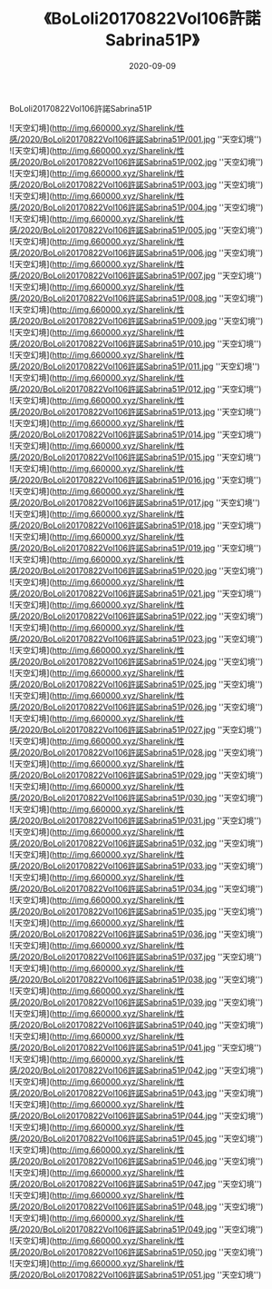 ﻿---
layout: post
title:  《BoLoli20170822Vol106許諾Sabrina51P》
date:   2020-09-09
img: http://img.660000.xyz/Sharelink/性感/2020/BoLoli20170822Vol106許諾Sabrina51P/000.jpg
categories: [美女, 性感, 泳衣]
---

BoLoli20170822Vol106許諾Sabrina51P



![天空幻境](http://img.660000.xyz/Sharelink/性感/2020/BoLoli20170822Vol106許諾Sabrina51P/001.jpg ''天空幻境'') <br>
![天空幻境](http://img.660000.xyz/Sharelink/性感/2020/BoLoli20170822Vol106許諾Sabrina51P/002.jpg ''天空幻境'') <br>
![天空幻境](http://img.660000.xyz/Sharelink/性感/2020/BoLoli20170822Vol106許諾Sabrina51P/003.jpg ''天空幻境'') <br>
![天空幻境](http://img.660000.xyz/Sharelink/性感/2020/BoLoli20170822Vol106許諾Sabrina51P/004.jpg ''天空幻境'') <br>
![天空幻境](http://img.660000.xyz/Sharelink/性感/2020/BoLoli20170822Vol106許諾Sabrina51P/005.jpg ''天空幻境'') <br>
![天空幻境](http://img.660000.xyz/Sharelink/性感/2020/BoLoli20170822Vol106許諾Sabrina51P/006.jpg ''天空幻境'') <br>
![天空幻境](http://img.660000.xyz/Sharelink/性感/2020/BoLoli20170822Vol106許諾Sabrina51P/007.jpg ''天空幻境'') <br>
![天空幻境](http://img.660000.xyz/Sharelink/性感/2020/BoLoli20170822Vol106許諾Sabrina51P/008.jpg ''天空幻境'') <br>
![天空幻境](http://img.660000.xyz/Sharelink/性感/2020/BoLoli20170822Vol106許諾Sabrina51P/009.jpg ''天空幻境'') <br>
![天空幻境](http://img.660000.xyz/Sharelink/性感/2020/BoLoli20170822Vol106許諾Sabrina51P/010.jpg ''天空幻境'') <br>
![天空幻境](http://img.660000.xyz/Sharelink/性感/2020/BoLoli20170822Vol106許諾Sabrina51P/011.jpg ''天空幻境'') <br>
![天空幻境](http://img.660000.xyz/Sharelink/性感/2020/BoLoli20170822Vol106許諾Sabrina51P/012.jpg ''天空幻境'') <br>
![天空幻境](http://img.660000.xyz/Sharelink/性感/2020/BoLoli20170822Vol106許諾Sabrina51P/013.jpg ''天空幻境'') <br>
![天空幻境](http://img.660000.xyz/Sharelink/性感/2020/BoLoli20170822Vol106許諾Sabrina51P/014.jpg ''天空幻境'') <br>
![天空幻境](http://img.660000.xyz/Sharelink/性感/2020/BoLoli20170822Vol106許諾Sabrina51P/015.jpg ''天空幻境'') <br>
![天空幻境](http://img.660000.xyz/Sharelink/性感/2020/BoLoli20170822Vol106許諾Sabrina51P/016.jpg ''天空幻境'') <br>
![天空幻境](http://img.660000.xyz/Sharelink/性感/2020/BoLoli20170822Vol106許諾Sabrina51P/017.jpg ''天空幻境'') <br>
![天空幻境](http://img.660000.xyz/Sharelink/性感/2020/BoLoli20170822Vol106許諾Sabrina51P/018.jpg ''天空幻境'') <br>
![天空幻境](http://img.660000.xyz/Sharelink/性感/2020/BoLoli20170822Vol106許諾Sabrina51P/019.jpg ''天空幻境'') <br>
![天空幻境](http://img.660000.xyz/Sharelink/性感/2020/BoLoli20170822Vol106許諾Sabrina51P/020.jpg ''天空幻境'') <br>
![天空幻境](http://img.660000.xyz/Sharelink/性感/2020/BoLoli20170822Vol106許諾Sabrina51P/021.jpg ''天空幻境'') <br>
![天空幻境](http://img.660000.xyz/Sharelink/性感/2020/BoLoli20170822Vol106許諾Sabrina51P/022.jpg ''天空幻境'') <br>
![天空幻境](http://img.660000.xyz/Sharelink/性感/2020/BoLoli20170822Vol106許諾Sabrina51P/023.jpg ''天空幻境'') <br>
![天空幻境](http://img.660000.xyz/Sharelink/性感/2020/BoLoli20170822Vol106許諾Sabrina51P/024.jpg ''天空幻境'') <br>
![天空幻境](http://img.660000.xyz/Sharelink/性感/2020/BoLoli20170822Vol106許諾Sabrina51P/025.jpg ''天空幻境'') <br>
![天空幻境](http://img.660000.xyz/Sharelink/性感/2020/BoLoli20170822Vol106許諾Sabrina51P/026.jpg ''天空幻境'') <br>
![天空幻境](http://img.660000.xyz/Sharelink/性感/2020/BoLoli20170822Vol106許諾Sabrina51P/027.jpg ''天空幻境'') <br>
![天空幻境](http://img.660000.xyz/Sharelink/性感/2020/BoLoli20170822Vol106許諾Sabrina51P/028.jpg ''天空幻境'') <br>
![天空幻境](http://img.660000.xyz/Sharelink/性感/2020/BoLoli20170822Vol106許諾Sabrina51P/029.jpg ''天空幻境'') <br>
![天空幻境](http://img.660000.xyz/Sharelink/性感/2020/BoLoli20170822Vol106許諾Sabrina51P/030.jpg ''天空幻境'') <br>
![天空幻境](http://img.660000.xyz/Sharelink/性感/2020/BoLoli20170822Vol106許諾Sabrina51P/031.jpg ''天空幻境'') <br>
![天空幻境](http://img.660000.xyz/Sharelink/性感/2020/BoLoli20170822Vol106許諾Sabrina51P/032.jpg ''天空幻境'') <br>
![天空幻境](http://img.660000.xyz/Sharelink/性感/2020/BoLoli20170822Vol106許諾Sabrina51P/033.jpg ''天空幻境'') <br>
![天空幻境](http://img.660000.xyz/Sharelink/性感/2020/BoLoli20170822Vol106許諾Sabrina51P/034.jpg ''天空幻境'') <br>
![天空幻境](http://img.660000.xyz/Sharelink/性感/2020/BoLoli20170822Vol106許諾Sabrina51P/035.jpg ''天空幻境'') <br>
![天空幻境](http://img.660000.xyz/Sharelink/性感/2020/BoLoli20170822Vol106許諾Sabrina51P/036.jpg ''天空幻境'') <br>
![天空幻境](http://img.660000.xyz/Sharelink/性感/2020/BoLoli20170822Vol106許諾Sabrina51P/037.jpg ''天空幻境'') <br>
![天空幻境](http://img.660000.xyz/Sharelink/性感/2020/BoLoli20170822Vol106許諾Sabrina51P/038.jpg ''天空幻境'') <br>
![天空幻境](http://img.660000.xyz/Sharelink/性感/2020/BoLoli20170822Vol106許諾Sabrina51P/039.jpg ''天空幻境'') <br>
![天空幻境](http://img.660000.xyz/Sharelink/性感/2020/BoLoli20170822Vol106許諾Sabrina51P/040.jpg ''天空幻境'') <br>
![天空幻境](http://img.660000.xyz/Sharelink/性感/2020/BoLoli20170822Vol106許諾Sabrina51P/041.jpg ''天空幻境'') <br>
![天空幻境](http://img.660000.xyz/Sharelink/性感/2020/BoLoli20170822Vol106許諾Sabrina51P/042.jpg ''天空幻境'') <br>
![天空幻境](http://img.660000.xyz/Sharelink/性感/2020/BoLoli20170822Vol106許諾Sabrina51P/043.jpg ''天空幻境'') <br>
![天空幻境](http://img.660000.xyz/Sharelink/性感/2020/BoLoli20170822Vol106許諾Sabrina51P/044.jpg ''天空幻境'') <br>
![天空幻境](http://img.660000.xyz/Sharelink/性感/2020/BoLoli20170822Vol106許諾Sabrina51P/045.jpg ''天空幻境'') <br>
![天空幻境](http://img.660000.xyz/Sharelink/性感/2020/BoLoli20170822Vol106許諾Sabrina51P/046.jpg ''天空幻境'') <br>
![天空幻境](http://img.660000.xyz/Sharelink/性感/2020/BoLoli20170822Vol106許諾Sabrina51P/047.jpg ''天空幻境'') <br>
![天空幻境](http://img.660000.xyz/Sharelink/性感/2020/BoLoli20170822Vol106許諾Sabrina51P/048.jpg ''天空幻境'') <br>
![天空幻境](http://img.660000.xyz/Sharelink/性感/2020/BoLoli20170822Vol106許諾Sabrina51P/049.jpg ''天空幻境'') <br>
![天空幻境](http://img.660000.xyz/Sharelink/性感/2020/BoLoli20170822Vol106許諾Sabrina51P/050.jpg ''天空幻境'') <br>
![天空幻境](http://img.660000.xyz/Sharelink/性感/2020/BoLoli20170822Vol106許諾Sabrina51P/051.jpg ''天空幻境'') <br>